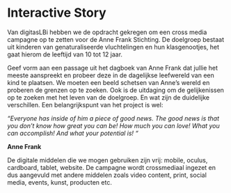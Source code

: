 # Interactive Story
Van digitasLBi hebben we de opdracht gekregen om een cross media campagne op te zetten voor de Anne Frank Stichting. De doelgroep bestaat uit kinderen van genaturaliseerde vluchtelingen en hun klasgenootjes, het gaat hierom de leeftijd van 10 tot 12 jaar.

Geef vorm aan een passage uit het dagboek van Anne Frank dat jullie het meeste
aanspreekt en probeer deze in de dagelijkse leefwereld van een kind te plaatsen.
We moeten een beeld schetsen van Anne’s wereld en proberen de grenzen op te zoeken. Ook is de uitdaging om de gelijkenissen op te zoeken met het leven van de doelgroep. En wat zijn de duidelijke verschillen.
Een belangrijkspunt van het project is wel:

*“Everyone has inside of him a piece of good news. The good news is that you don’t know how
great you can be! How much you can love! What you can accomplish! And what your
potential is! “*

**Anne Frank**

De digitale middelen die we mogen gebruiken zijn vrij: mobile, oculus, cardboard, tablet,
website. De campagne wordt crossmediaal ingezet en dus aangevuld met andere
middelen zoals video content, print, social media, events, kunst, producten etc.